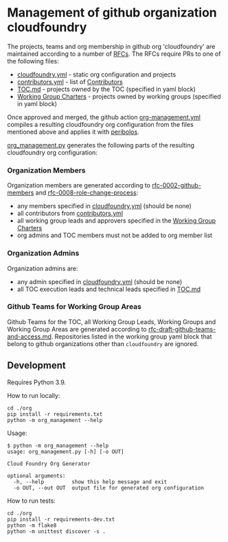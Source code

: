 # Management of github organization cloudfoundry

The projects, teams and org membership in github org 'cloudfoundry' are maintained according to a number of [RFCs](https://github.com/cloudfoundry/community/tree/main/toc/rfc). The RFCs require PRs to one of the following files:

- [cloudfoundry.yml](https://github.com/cloudfoundry/community/blob/main/org/cloudfoundry.yml) - static org configuration and projects
- [contributors.yml](https://github.com/cloudfoundry/community/blob/main/org/contributors.yml) - list of [Contributors](https://github.com/cloudfoundry/community/blob/main/toc/ROLES.md#contributor)
- [TOC.md](https://github.com/cloudfoundry/community/blob/main/toc/TOC.md) - projects owned by the TOC (specified in yaml block)
- [Working Group Charters](https://github.com/cloudfoundry/community/tree/main/toc/working-groups) - projects owned by working groups (specified in yaml block)

Once approved and merged, the github action [org-management.yml](https://github.com/cloudfoundry/community/actions/workflows/org-management.yml) compiles a resulting cloudfoundry org configuration from the files mentioned above and applies it with [peribolos](https://github.com/kubernetes/test-infra/tree/master/prow/cmd/peribolos).

[org_management.py](https://github.com/cloudfoundry/community/blob/main/org/org-management.py) generates the following parts of the resulting cloudfoundry org configuration:

### Organization Members
Organization members are generated according to [rfc-0002-github-members](https://github.com/cloudfoundry/community/blob/main/toc/rfc/rfc-0002-github-members.md) and [rfc-0008-role-change-process](https://github.com/cloudfoundry/community/blob/main/toc/rfc/rfc-0008-role-change-process.md):
- any members specified in [cloudfoundry.yml](https://github.com/cloudfoundry/community/blob/main/org/cloudfoundry.yml) (should be none)
- all contributors from [contributors.yml](https://github.com/cloudfoundry/community/blob/main/org/contributors.yml)
- all working group leads and approvers specified in the [Working Group Charters](https://github.com/cloudfoundry/community/tree/main/toc/working-groups)
- org admins and TOC members must not be added to org member list

### Organization Admins
Organization admins are:
- any admin specified in [cloudfoundry.yml](https://github.com/cloudfoundry/community/blob/main/org/cloudfoundry.yml) (should be none)
- all TOC execution leads and technical leads specified in [TOC.md](https://github.com/cloudfoundry/community/blob/main/toc/TOC.md) 

### Github Teams for Working Group Areas
Github Teams for the TOC, all Working Group Leads, Working Groups and Working Group Areas are generated according to [rfc-draft-github-teams-and-access.md](https://github.com/cloudfoundry/community/pull/375).
Repositories listed in the working group yaml block that belong to github organizations other than `cloudfoundry` are ignored.

## Development

Requires Python 3.9.

How to run locally:
```
cd ./org
pip install -r requirements.txt
python -m org_management --help
```

Usage:
```
$ python -m org_management --help
usage: org_management.py [-h] [-o OUT]

Cloud Foundry Org Generator

optional arguments:
  -h, --help         show this help message and exit
  -o OUT, --out OUT  output file for generated org configuration
```

How to run tests:
```
cd ./org
pip install -r requirements-dev.txt
python -m flake8
python -m unittest discover -s .
```